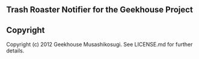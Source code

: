 ## Trash Roaster Notifier for the Geekhouse Project

## Copyright
Copyright (c) 2012 Geekhouse Musashikosugi. See LICENSE.md for further details.
